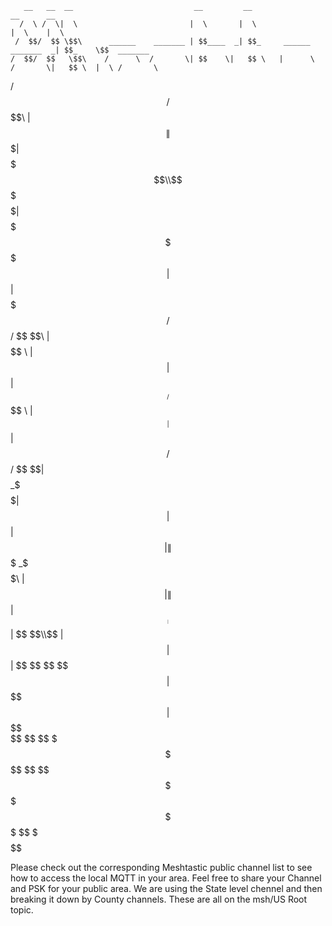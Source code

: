 
       __   __  __                           __         __                            __      __           
      /  \ /  \|  \                         |  \       |  \                          |  \    |  \          
     /  $$/  $$ \$$\      ______    _______ | $$____  _| $$_     ______    _______  _| $$_    \$$  _______ 
    /  $$/  $$   \$$\    /      \  /       \| $$    \|   $$ \   |      \  /       \|   $$ \  |  \ /       \
   /  $$/  $$     \$$\  |  $$$$$$\|  $$$$$$$| $$$$$$$\\$$$$$$    \$$$$$$\|  $$$$$$$ \$$$$$$  | $$|  $$$$$$$
  /  $$/  $$       \$$\ | $$    $$ \$$    \ | $$  | $$ | $$ __  /      $$ \$$    \   | $$ __ | $$| $$      
 /  $$/  $$         \$$\| $$$$$$$$ _\$$$$$$\| $$  | $$ | $$|  \|  $$$$$$$ _\$$$$$$\  | $$|  \| $$| $$_____ 
|  $$|  $$           \$$\\$$     \|       $$| $$  | $$  \$$  $$ \$$    $$|       $$   \$$  $$| $$ \$$     \
 \$$  \$$             \$$ \$$$$$$$ \$$$$$$$  \$$   \$$   \$$$$   \$$$$$$$ \$$$$$$$     \$$$$  \$$  \$$$$$$$
                                                                                                           

                                                                                                           
                                                                                                           
Please check out the corresponding Meshtastic public channel list to see how to access the local MQTT in your area. 
Feel free to share your Channel and PSK for your public area. 
We are using the State level chennel and then breaking it down by County channels. 
These are all on the msh/US Root topic.
